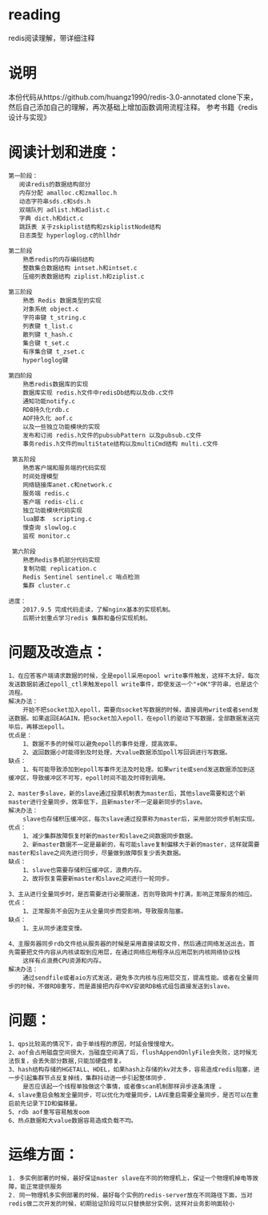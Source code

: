 # reading
redis阅读理解，带详细注释  



说明
===================================  
本份代码从https://github.com/huangz1990/redis-3.0-annotated clone下来，然后自己添加自己的理解，再次基础上增加函数调用流程注释。
参考书籍《redis设计与实现》 


阅读计划和进度：
===================================  
	第一阶段：
	   阅读redis的数据结构部分
	   内存分配 amalloc.c和zmalloc.h
	   动态字符串sds.c和sds.h
	   双端队列 adlist.h和adlist.c
	   字典 dict.h和dict.c
	   跳跃表 关于zskiplist结构和zskiplistNode结构
	   日志类型 hyperloglog.c的hllhdr

	第二阶段
		熟悉redis的内存编码结构
		整数集合数据结构 intset.h和intset.c
		压缩列表数据结构 ziplist.h和ziplist.c

	第三阶段
		熟悉 Redis 数据类型的实现
		对象系统 object.c
		字符串键 t_string.c
		列表键 t_list.c
		散列键 t_hash.c
		集合键 t_set.c
		有序集合键 t_zset.c
		hyperloglog键

	第四阶段
	 	熟悉redis数据库的实现
	 	数据库实现 redis.h文件中redisDb结构以及db.c文件
	 	通知功能notify.c
	 	RDB持久化rdb.c
	 	AOF持久化 aof.c
	 	以及一些独立功能模块的实现
	 	发布和订阅 redis.h文件的pubsubPattern 以及pubsub.c文件
	 	事务redis.h文件的multiState结构以及multiCmd结构 multi.c文件

	 第五阶段
	 	熟悉客户端和服务端的代码实现
	 	时间处理模型
	 	网络链接库anet.c和network.c
	 	服务端 redis.c
	 	客户端 redis-cli.c
	 	独立功能模块代码实现
	 	lua脚本  scripting.c
	 	慢查询 slowlog.c
	 	监视 monitor.c

	 第六阶段 
	 	熟悉Redis多机部分代码实现
	 	复制功能 replication.c
	 	Redis Sentinel sentinel.c 哨点检测
	 	集群 cluster.c

	进度：
		2017.9.5 完成代码走读，了解nginx基本的实现机制。
		后期计划重点学习redis 集群和备份实现机制。

问题及改造点： 
===================================  
	1、在应答客户端请求数据的时候，全是epoll采用epool write事件触发，这样不太好，每次发送数据前通过epoll_ctl来触发epoll write事件，即使发送一个"+OK"字符串，也是这个流程。
	解决办法：
		开始不把socket加入epoll，需要向socket写数据的时候，直接调用write或者send发送数据。如果返回EAGAIN，把socket加入epoll，在epoll的驱动下写数据，全部数据发送完毕后，再移出epoll。  
	优点是：
		1、数据不多的时候可以避免epoll的事件处理，提高效率。
		2、返回数据小时能得到及时处理，大value数据添加poll写回调进行写数据。
	缺点：
		1、有可能导致添加到epoll写事件无法及时处理。如果write或send发送数据添加到送缓冲区，导致缓冲区不可写，epoll时间不能及时得到调用。

	2、master多slave，新的slave通过投票机制表为master后，其他slave需要和这个新master进行全量同步，效率低下，且新master不一定最新同步的slave。
	解决办法：
	 	slave也存储积压缓冲区，每次slave通过投票称为master后，采用部分同步机制实现。
	优点：
	 	1、减少集群故障恢复时新的master和slave之间数据同步数据。
	 	2、新master数据不一定是最新的，有可能slave复制偏移大于新的master，这样就需要master和slave之间先进行同步，尽量做到故障恢复少丢失数据。
	缺点：
	 	1、slave也需要存储积压缓冲区，浪费内存。
	 	2、故将恢复需要新master和slave之间进行一轮同步。
	
	3、主从进行全量同步时，是否需要进行必要限速，否则导致网卡打满，影响正常服务的相应。
	优点：
		1、正常服务不会因为主从全量同步而受影响，导致服务阻塞。
	缺点：
		1、主从同步速度变慢。 

	4、主服务器同步rdb文件给从服务器的时候是采用直接读取文件，然后通过网络发送出去，首先需要把文件内容从内核读取到应用层，在通过网络应用程序从应用层到内核网络协议栈
		这样有点浪费CPU资源和内存。  
  	解决办法：
  		通过sendfile或者aio方式发送，避免多次内核与应用层交互，提高性能。或者在全量同步的时候，不做RDB重写，而是直接把内存中KV安装RDB格式组包直接发送到slave。  

问题： 
===================================  
	1、qps比较高的情况下，由于单线程的原因，时延会慢慢增大。
	2、aof会占用磁盘空间很大，当磁盘空间满了后，flushAppendOnlyFile会失败，这时候无法恢复，会丢失部分数据,只能加硬盘修复。
	3、hash结构存储的HGETALL、HDEL，如果hash上存储的kv对太多，容易造成redis阻塞，进一步引起集群节点反复掉线，集群抖动进一步引起整体同步.
		是否应该起一个线程单独做这个事情，或者像scan机制那样异步逐条清理 。
	4、slave重启会触发全量同步，可以优化为增量同步，LAVE重启需要全量同步，是否可以在重启前先记录下ID和偏移量。
	5、rdb aof重写容易触发oom 
	6、热点数据和大value数据容易造成负载不均。

运维方面：
===================================   
	1. 多实例部署的时候，最好保证master slave在不同的物理机上，保证一个物理机掉电等故障，能正常提供服务  
	2. 同一物理机多实例部署的时候，最好每个实例的redis-server放在不同路径下面，当对redis做二次开发的时候，初期验证阶段可以只替换部分实例，这样对业务影响面较小  

